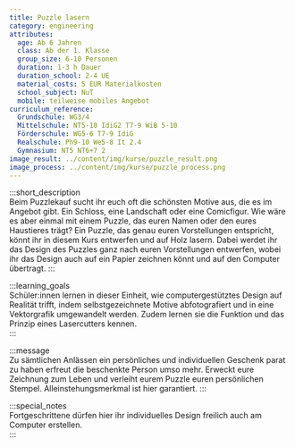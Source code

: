 ```yaml
---
title: Puzzle lasern
category: engineering
attributes:
  age: Ab 6 Jahren
  class: Ab der 1. Klasse
  group_size: 6-10 Personen
  duration: 1-3 h Dauer
  duration_school: 2-4 UE
  material_costs: 5 EUR Materialkosten
  school_subject: NuT
  mobile: teilweise mobiles Angebot
curriculum_reference:
  Grundschule: WG3/4   
  Mittelschule: NT5-10 IdiG2 T7-9 WiB 5-10
  Förderschule: WG5-6 T7-9 IdiG
  Realschule: Ph9-10 We5-8 It 2.4
  Gymnasium: NT5 NT6+7 2
image_result: ../content/img/kurse/puzzle_result.png
image_process: ../content/img/kurse/puzzle_process.png
---
```

:::short_description  
Beim Puzzlekauf sucht ihr euch oft die schönsten Motive aus, die es im Angebot gibt. Ein Schloss, eine Landschaft oder eine Comicfigur. Wie wäre es aber einmal mit einem Puzzle, das euren Namen oder den eures Haustieres trägt? Ein Puzzle, das genau euren Vorstellungen entspricht, könnt ihr in diesem Kurs entwerfen und auf Holz lasern. Dabei werdet ihr das Design des Puzzles ganz nach euren Vorstellungen entwerfen, wobei ihr das Design auch auf ein Papier zeichnen könnt und auf den Computer übertragt.
:::

:::learning_goals  
 Schüler:innen lernen in dieser Einheit, wie computergestütztes Design auf Realität trifft, indem selbstgezeichnete Motive abfotografiert und in eine Vektorgrafik umgewandelt werden. Zudem lernen sie die Funktion und das Prinzip eines Lasercutters kennen.        
:::

:::message  
Zu sämtlichen Anlässen ein persönliches und individuellen Geschenk parat zu haben erfreut die beschenkte Person umso mehr. Erweckt eure Zeichnung zum Leben und verleiht eurem Puzzle euren persönlichen Stempel. Alleinstehungsmerkmal ist hier garantiert.
:::  

:::special_notes  
Fortgeschrittene dürfen hier ihr individuelles Design freilich auch am Computer erstellen.   
:::
